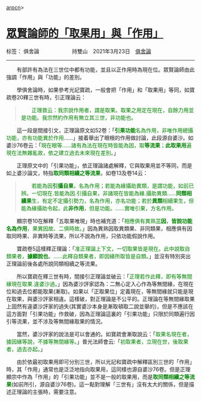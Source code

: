 ﻿[arpcn](https://arpcn.github.io/)><br>

# [眾賢論師的「取果用」與「作用」][1]

标签： 俱舍論
　　　　　　持雙山　2021年3月23日　[俱舍論](https://mp.weixin.qq.com/s/HNNfqC3dI2HMy4MXRWK-pw)

---

　　有部許有為法在三世位中都有功能，並且以正作用時為現在位。眾賢論師由此強調「作用」與「功能」的差別。

　　學俱舍論時，如果參考光記寶疏，一般會把「作用」和「取果用」等同，如寶疏卷20釋三世有時，引正理論云：

 >　　<font color="Green">正理救云：我宗說作用者，謂是取果。取果之用定在現在，自餘力用並是功能。我宗然約作用有無立其三世，非功能也。</font>

　　這一段是間接引文，正理論原文如52卷：「<font color="Green">**引果功能**名為作用，非唯作用總攝功能，亦有功能異於作用</font>……」接着舉出了眼根的作用做討論，此段源自婆沙。如婆沙76卷云：「<font color="Green">現在眼等……諸有為法在現在時皆能為因，取**等流果**；**此取果用**遍現在法無雜亂故，依之建立過去未來現在差別。</font>」

　　正理原文中的「引果功能」，依正理論諸處解釋，它與取果用並不等同，而是如上婆沙論文，特指<font color="Green">**取同類相續之等流果**</font>，如卷13及卷14云：

 >　　<font color="Green">若能為因**引攝自果**，名為作用；若能為緣攝助異類，是謂功能，如前已辨。一切現在.皆能為因.引攝自果，非諸現在皆能為緣.攝助異類……**同類相續果**生，有定不定攝引勢力，名為作用，亦名功能；若於**異類**相續果生，但能為緣攝助令起，此**非作用**，但是功能。……實唯引果，方名作用。</font>

　　顯宗卷10在解釋「五取果唯現」時也補充道：「<font color="Green">相應俱有異熟**三因**，**皆說功能名為作用**，果異因故、二俱時故。</font>」因為異熟因取異類果、非同類果，相應俱有因取同時果、非異時等流果，所以不說為作用，只依功能假說作用。

　　寶疏卷5這樣釋正理論：「<font color="Green">准正理論上下文，一切取果皆是現在。此中說取自類果者，**據顯說也**。……此釋自類果者，即因緣所取皆是自類。</font>」並沒有特別突出正理論前後各處所說同類相續之等流果。

　　所以寶疏在釋三世有時，間接引正理論並破云：「<font color="Green">正理若作此釋，即有等無間緣現在取果.違婆沙過。</font>」因為婆沙評家認為：二無心定入心作為等無間緣，在現在位和過去位都能取果(漸取)。如果以「正取果位」定義現在，等無間緣就只能是現在取果，與婆沙評家相違。這樣破，對正理論是不公平的。正理論在等無間緣取果上固然有違婆沙評家的過失(其實婆沙本身是漸取頓取二說並舉的)，但是不應該在這方面對「引果功能」作救破，因為正理論這裏的「引果功能」只限於同類遍行因引等流果，並不涉及等無間緣取果的情況。

　　當然，婆沙評家的說法是可以會通的。如寶疏會漸取說云：「<font color="Green">取果名現在者，據因緣等說，不據等無間緣等。</font>」普光法師會云:「<font color="Green">初取果者，立現在世，後取果者，過去亦起。</font>」

　　由於依最初取果用即可分別三世，所以光記和寶疏中解釋區別三世的「作用」時，其「作用」通常也是泛泛地指向取果用，這同樣也源自婆沙76卷。但是正理顯宗中作為「作用」的「引果功能」並不是一般的取果用，而是<font color="Green">**取同類相續之等流果**</font>(如前所引，源自婆沙76卷)。這一點對理解「三世有」沒有太大的關係，但是描述正理論的主張時，需要注意。

  [1]: https://mp.weixin.qq.com/s/nIf8mU1gtsP6PzGvn00nfw



